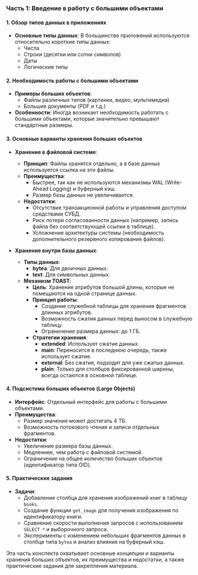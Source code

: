 ### Часть 1: Введение в работу с большими объектами

#### 1. Обзор типов данных в приложениях
- **Основные типы данных**: В большинстве приложений используются относительно короткие типы данных:
  - Числа
  - Строки (десятки или сотни символов)
  - Даты
  - Логические типы

#### 2. Необходимость работы с большими объектами
- **Примеры больших объектов**:
  - Файлы различных типов (картинки, видео, мультимедиа)
  - Большие документы (PDF и т.д.)
- **Особенности**: Иногда возникает необходимость работать с большими объектами, которые значительно превышают стандартные размеры.

#### 3. Основные варианты хранения больших объектов
- **Хранение в файловой системе**:
  - **Принцип**: Файлы хранятся отдельно, а в базе данных используется ссылка на эти файлы.
  - **Преимущества**:
    - Быстрее, так как не используются механизмы WAL (Write-Ahead Logging) и буферный кэш.
    - Размер базы данных не увеличивается.
  - **Недостатки**:
    - Отсутствие транзакционной работы и управления доступом средствами СУБД.
    - Риск потери согласованности данных (например, запись файла без соответствующей ссылки в таблице).
    - Усложнение архитектуры системы (необходимость дополнительного резервного копирования файлов).

- **Хранение внутри базы данных**:
  - **Типы данных**:
    - **bytea**: Для двоичных данных.
    - **text**: Для символьных данных.
  - **Механизм TOAST**:
    - **Цель**: Хранение атрибутов большой длины, которые не помещаются на одной странице данных.
    - **Принцип работы**:
      - Создание служебной таблицы для хранения фрагментов длинных атрибутов.
      - Возможность сжатия данных перед выносом в служебную таблицу.
      - Ограничение размера данных: до 1 ГБ.
    - **Стратегии хранения**:
      - **extended**: Использует сжатие данных.
      - **main**: Переносится в последнюю очередь, также использует сжатие.
      - **external**: Без сжатия, подходит для уже сжатых данных.
      - **plain**: Только для столбцов фиксированной ширины, всегда остаются в основной таблице.

#### 4. Подсистема больших объектов (Large Objects)
- **Интерфейс**: Отдельный интерфейс для работы с большими объектами.
- **Преимущества**:
  - Размер значения может достигать 4 ТБ.
  - Возможность потокового чтения и записи отдельных фрагментов.
- **Недостатки**:
  - Увеличение размера базы данных.
  - Медленнее, чем работа с файловой системой.
  - Ограничение на общее количество больших объектов (идентификатор типа OID).

#### 5. Практические задания
- **Задачи**:
  - Добавление столбца для хранения изображений книг в таблицу `books`.
  - Создание функции `get_image` для получения изображения по идентификатору книги.
  - Сравнение скорости выполнения запросов с использованием `SELECT *` и выборочного запроса.
  - Эксперименты с изменением небольших фрагментов данных в столбце типа `bytea` и анализ влияния на буферный кэш.

Эта часть конспекта охватывает основные концепции и варианты хранения больших объектов, их преимущества и недостатки, а также практические задания для закрепления материала.